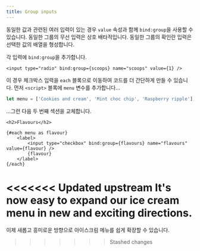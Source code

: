 ```yaml
---
title: Group inputs
---
```


동일한 값과 관련된 여러 입력이 있는 경우 `value` 속성과 함께 `bind:group`을 사용할 수 있습니다. 동일한 그룹의 무선 입력은 상호 배타적입니다. 동일한 그룹의 확인란 입력은 선택한 값의 배열을 형성합니다.

각 입력에 `bind:group`을 추가합니다.

```svelte
<input type="radio" bind:group={scoops} name="scoops" value={1} />
```

이 경우 체크박스 입력을 `each` 블록으로 이동하여 코드를 더 간단하게 만들 수 있습니다. 먼저 `<script>` 블록에 `menu` 변수를 추가합니다...

```js
let menu = ['Cookies and cream', 'Mint choc chip', 'Raspberry ripple'];
```

...그런 다음 두 번째 섹션을 교체합니다.

```svelte
<h2>Flavours</h2>

{#each menu as flavour}
	<label>
		<input type="checkbox" bind:group={flavours} name="flavours" value={flavour} />
		{flavour}
	</label>
{/each}
```

<<<<<<< Updated upstream
It's now easy to expand our ice cream menu in new and exciting directions.
=======
이제 새롭고 흥미로운 방향으로 아이스크림 메뉴를 쉽게 확장할 수 있습니다.
>>>>>>> Stashed changes
